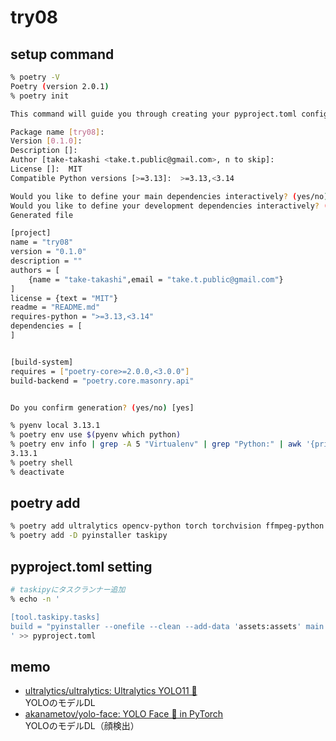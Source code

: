 # try08

## setup command

```bash
% poetry -V
Poetry (version 2.0.1)
% poetry init

This command will guide you through creating your pyproject.toml config.

Package name [try08]:  
Version [0.1.0]:  
Description []:  
Author [take-takashi <take.t.public@gmail.com>, n to skip]:  
License []:  MIT
Compatible Python versions [>=3.13]:  >=3.13,<3.14     

Would you like to define your main dependencies interactively? (yes/no) [yes] no
Would you like to define your development dependencies interactively? (yes/no) [yes] no
Generated file

[project]
name = "try08"
version = "0.1.0"
description = ""
authors = [
    {name = "take-takashi",email = "take.t.public@gmail.com"}
]
license = {text = "MIT"}
readme = "README.md"
requires-python = ">=3.13,<3.14"
dependencies = [
]


[build-system]
requires = ["poetry-core>=2.0.0,<3.0.0"]
build-backend = "poetry.core.masonry.api"


Do you confirm generation? (yes/no) [yes]

% pyenv local 3.13.1
% poetry env use $(pyenv which python)
% poetry env info | grep -A 5 "Virtualenv" | grep "Python:" | awk '{print $2}'
3.13.1
% poetry shell
% deactivate
```

## poetry add

```bash
% poetry add ultralytics opencv-python torch torchvision ffmpeg-python "numpy<=2.1.1"
% poetry add -D pyinstaller taskipy
```

## pyproject.toml setting

```bash
# taskipyにタスクランナー追加
% echo -n '

[tool.taskipy.tasks]
build = "pyinstaller --onefile --clean --add-data 'assets:assets' main.py"
' >> pyproject.toml
```

## memo

- [ultralytics/ultralytics: Ultralytics YOLO11 🚀](https://github.com/ultralytics/ultralytics)  
  YOLOのモデルDL
- [akanametov/yolo-face: YOLO Face 🚀 in PyTorch](https://github.com/akanametov/yolo-face?tab=readme-ov-file)  
  YOLOのモデルDL（顔検出）
